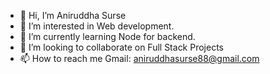 - 👋 Hi, I’m Aniruddha Surse
- 👀 I’m interested in Web development.
- 🌱 I’m currently learning Node for backend.
- 💞️ I’m looking to collaborate on Full Stack Projects
- 📫 How to reach me Gmail: aniruddhasurse88@gmail.com

<!---
Aniruddha-VS/Aniruddha-VS is a ✨ special ✨ repository because its `README.md` (this file) appears on your GitHub profile.
You can click the Preview link to take a look at your changes.
--->
